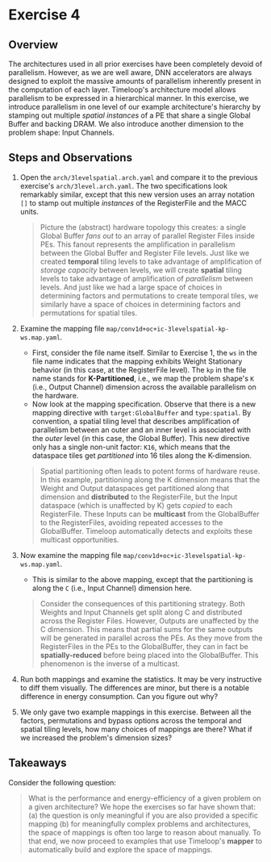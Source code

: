 Exercise 4
==========

## Overview

The architectures used in all prior exercises have been completely devoid of parallelism. However, as we are well aware, DNN accelerators are always designed to exploit the massive amounts of parallelism inherently present in the computation of each layer. Timeloop's architecture model allows parallelism to be expressed in a hierarchical manner. In this exercise, we introduce parallelism in one level of our example architecture's hierarchy by stamping out multiple *spatial instances* of a PE that share a single Global Buffer and backing DRAM. We also introduce another dimension to the problem shape: Input Channels.

## Steps and Observations

1. Open the `arch/3levelspatial.arch.yaml` and compare it to the previous exercise's `arch/3level.arch.yaml`. The two specifications look remarkably similar, except that this new version uses an array notation `[]` to stamp out multiple _instances_ of the RegisterFile and the MACC units.
    > Picture the (abstract) hardware topology this creates: a single Global Buffer _fans out_ to an array of parallel Register Files inside PEs. This fanout represents the amplification in parallelism between the Global Buffer and Register File levels. Just like we created **temporal** tiling levels to take advantage of amplification of _storage capacity_ between levels, we will create **spatial** tiling levels to take advantage of amplification of _parallelism_ between levels. And just like we had a large space of choices in determining factors and permutations to create temporal tiles, we similarly have a space of choices in determining factors and permutations for spatial tiles. 


2. Examine the mapping file `map/conv1d+oc+ic-3levelspatial-kp-ws.map.yaml`.
   - First, consider the file name itself. Similar to Exercise 1, the `ws` in the file name indicates that the mapping exhibits Weight Stationary behavior (in this case, at the RegisterFile level). The `kp` in the file name stands for **K-Partitioned**, i.e., we map the problem shape's `K` (i.e., Output Channel) dimension across the available parallelism on the hardware.
   - Now look at the mapping specification. Observe that there is a new mapping directive with `target:GlobalBuffer` and `type:spatial`. By convention, a spatial tiling level that describes amplification of parallelism between an outer and an inner level is associated with the _outer_ level (in this case, the Global Buffer). This new directive only has a single non-unit factor: `K16`, which means that the dataspace tiles get _partitioned_ into 16 tiles along the K-dimension.
   > Spatial partitioning often leads to potent forms of hardware reuse. In this example, partitioning along the K dimension means that the Weight and Output dataspaces get partitioned along that dimension and **distributed** to the RegisterFile, but the Input dataspace (which is unaffected by K) gets _copied_ to each RegisterFile. These Inputs can be **multicast** from the GlobalBuffer to the RegisterFiles, avoiding repeated accesses to the GlobalBuffer. Timeloop automatically detects and exploits these multicast opportunities.

3. Now examine the mapping file `map/conv1d+oc+ic-3levelspatial-kp-ws.map.yaml`.
   - This is similar to the above mapping, except that the partitioning is along the `C` (i.e., Input Channel) dimension here.
   > Consider the consequences of this partitioning strategy. Both Weights and Input Channels get split along C and distributed across the Register Files. However, Outputs are unaffected by the C dimension. This means that partial sums for the same outputs will be generated in parallel across the PEs. As they move from the RegisterFiles in the PEs to the GlobalBuffer, they can in fact be **spatially-reduced** before being placed into the GlobalBuffer. This phenomenon is the inverse of a multicast.

4. Run both mappings and examine the statistics. It may be very instructive to diff them visually. The differences are minor, but there is a notable difference in energy consumption. Can you figure out why?

5. We only gave two example mappings in this exercise. Between all the factors, permutations and bypass options across the temporal and spatial tiling levels, how many choices of mappings are there? What if we increased the problem's dimension sizes?

## Takeaways

Consider the following question:
> What is the performance and energy-efficiency of a given problem on a given architecture?
We hope the exercises so far have shown that:
(a) the question is only meaningful if you are also provided a specific mapping
(b) for meaningfully complex problems and architectures, the space of mappings is often too large to reason about manually.
To that end, we now proceed to examples that use Timeloop's **mapper** to automatically build and explore the space of mappings.
